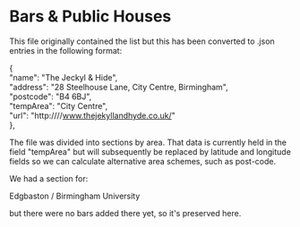 # Bars & Public Houses

This file originally contained the list but this has been converted to .json entries in the following format:

  {  
    "name": "The Jeckyl & Hide",  
    "address": "28 Steelhouse Lane, City Centre, Birmingham",  
    "postcode": "B4 6BJ",  
    "tempArea": "City Centre",  
    "url": "http:////www.thejekyllandhyde.co.uk/"  
  },

The file was divided into sections by area.
That data is currently held in the field "tempArea" but will subsequently be replaced by latitude and longitude fields so we can calculate alternative area schemes, such as post-code. 

We had a section for:

Edgbaston / Birmingham University

but there were no bars added there yet, so it's preserved here.